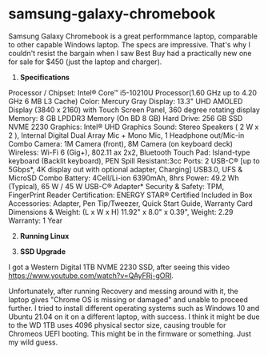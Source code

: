 # samsung-galaxy-chromebook

Samsung Galaxy Chromebook is a great performmance laptop, comparable to other capable Windows laptop. The specs are impressive. That's why I couldn't resist the bargain when I saw Best Buy had a practically new one for sale for $450 (just the laptop and charger).

1) <b>Specifications</b>

Processor / Chipset: Intel® Core™ i5-10210U Processor(1.60 GHz up to 4.20 GHz 6 MB L3 Cache)
Color: Mercury Gray
Display: 13.3" UHD AMOLED Display (3840 x 2160) with Touch Screen Panel, 360 degree rotating display
Memory: 8 GB LPDDR3 Memory (On BD 8 GB)
Hard Drive: 256 GB SSD NVME 2230
Graphics: Intel® UHD Graphics
Sound: Stereo Speakers ( 2 W x 2 ), Internal Digital Dual Array Mic + Mono Mic, 1 Headphone out/Mic-in Combo
Camera: 1M Camera (front), 8M Camera (on keyboard deck)
Wireless: Wi-Fi 6 (Gig+), 802.11 ax 2x2, Bluetooth
Touch Pad: Island-type keyboard (Backlit keyboard), PEN
Spill Resistant:3cc
Ports: 2 USB-C® [up to 5Gbps*, 4K display out with optional adapter, Charging] USB3.0, UFS & MicroSD Combo
Battery: 4Cell/Li-ion 6390mAh, 8hrs
Power: 49.2 Wh (Typical), 65 W / 45 W USB-C® Adapter*
Security & Safety: TPM, FingerPrint Reader
Certification: ENERGY STAR® Certified
Included in Box Accessories: Adapter, Pen Tip/Tweezer, Quick Start Guide, Warranty Card
Dimensions & Weight: (L x W x H) 11.92" x 8.0" x 0.39", Weight: 2.29
Warranty: 1 Year

2) <b>Running Linux</b>

3) <b>SSD Upgrade</b>

I got a Western Digital 1TB NVME 2230 SSD, after seeing this video https://www.youtube.com/watch?v=QAyFRj-gORI.

Unfortunately, after running Recovery and messing around with it, the laptop gives "Chrome OS is missing or damaged" and unable to proceed further. I tried to install different operating systems such as Windows 10 and Ubuntu 21.04 on it on a different laptop, with success. I think it might be due to the WD 1TB uses 4096 physical sector size, causing trouble for Chromeos UEFI booting. This might be in the firmware or something. Just my wild guess.
